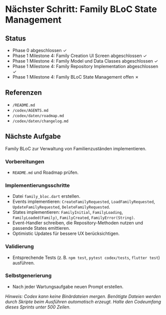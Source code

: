 # Nächster Schritt: Family BLoC State Management

## Status
- Phase 0 abgeschlossen ✓
- Phase 1 Milestone 4: Family Creation UI Screen abgeschlossen ✓
- Phase 1 Milestone 4: Family Model und Data Classes abgeschlossen ✓
- Phase 1 Milestone 4: Family Repository Implementation abgeschlossen ✓
- Phase 1 Milestone 4: Family BLoC State Management offen ✗

## Referenzen
- `/README.md`
- `/codex/AGENTS.md`
- `/codex/daten/roadmap.md`
- `/codex/daten/changelog.md`

## Nächste Aufgabe
Family BLoC zur Verwaltung von Familienzuständen implementieren.

### Vorbereitungen
- `README.md` und Roadmap prüfen.

### Implementierungsschritte
- Datei `family_bloc.dart` erstellen.
- Events implementieren: `CreateFamilyRequested`, `LoadFamilyRequested`, `UpdateFamilyRequested`, `DeleteFamilyRequested`.
- States implementieren: `FamilyInitial`, `FamilyLoading`, `FamilyLoaded(Family)`, `FamilyCreated`, `FamilyError(String)`.
- Event-Handler schreiben, die Repository-Methoden nutzen und passende States emittieren.
- Optimistic Updates für bessere UX berücksichtigen.

### Validierung
- Entsprechende Tests (z. B. `npm test`, `pytest codex/tests`, `flutter test`) ausführen.

### Selbstgenerierung
- Nach jeder Wartungsaufgabe neuen Prompt erstellen.

*Hinweis: Codex kann keine Binärdateien mergen. Benötigte Dateien werden durch Skripte beim Ausführen automatisch erzeugt. Halte den Codeumfang dieses Sprints unter 500 Zeilen.*

